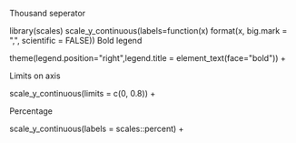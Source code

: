 Thousand seperator

library(scales)
scale_y_continuous(labels=function(x) format(x, big.mark = ",", scientific = FALSE)) 
Bold legend

theme(legend.position="right",legend.title = element_text(face="bold")) + 

Limits on axis

scale_y_continuous(limits = c(0, 0.8)) +

Percentage

scale_y_continuous(labels = scales::percent) +

